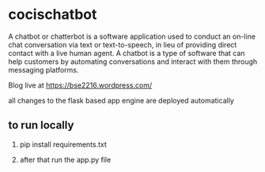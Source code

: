 # cocischatbot
A chatbot or chatterbot is a software application used to conduct an on-line chat conversation via text or text-to-speech, in lieu of providing direct contact with a live human agent. A chatbot is a type of software that can help customers by automating conversations and interact with them through messaging platforms.


Blog live at https://bse2216.wordpress.com/

all changes to the flask based app engine are deployed automatically

## to run locally

1. pip install requirements.txt

2. after that run the app.py file
